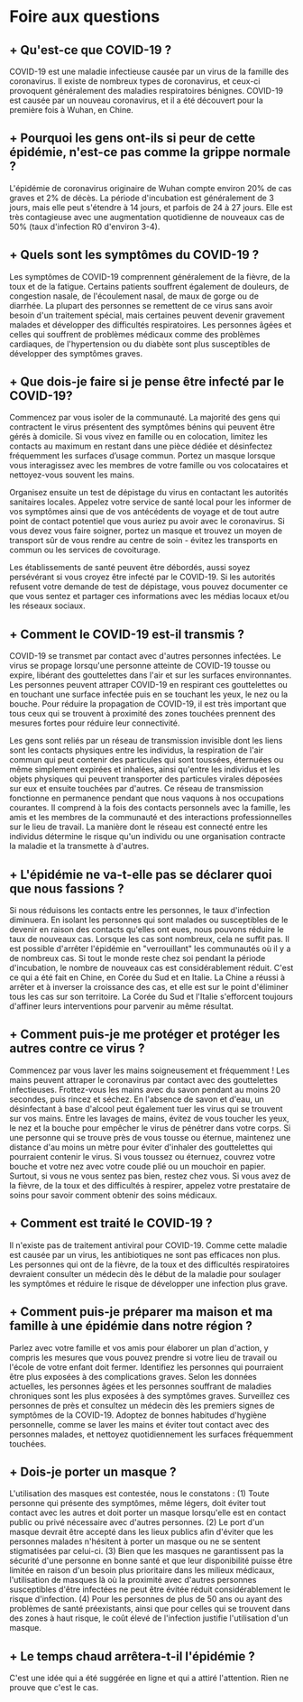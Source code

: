 # Foire aux questions

## + Qu'est-ce que COVID-19 ?

COVID-19 est une maladie infectieuse causée par un virus de la famille des coronavirus. Il existe de nombreux types de coronavirus, et ceux-ci provoquent généralement des maladies respiratoires bénignes. COVID-19 est causée par un nouveau coronavirus, et il a été découvert pour la première fois à Wuhan, en Chine.

## + Pourquoi les gens ont-ils si peur de cette épidémie, n'est-ce pas comme la grippe normale ?

L'épidémie de coronavirus originaire de Wuhan compte environ 20% de cas graves et 2% de décès. La période d'incubation est généralement de 3 jours, mais elle peut s'étendre à 14 jours, et parfois de 24 à 27 jours. Elle est très contagieuse avec une augmentation quotidienne de nouveaux cas de 50% (taux d'infection R0 d'environ 3-4).

## + Quels sont les symptômes du COVID-19 ?

Les symptômes de COVID-19 comprennent généralement de la fièvre, de la toux et de la fatigue. Certains patients souffrent également de douleurs, de congestion nasale, de l'écoulement nasal, de maux de gorge ou de diarrhée. La plupart des personnes se remettent de ce virus sans avoir besoin d'un traitement spécial, mais certaines peuvent devenir gravement malades et développer des difficultés respiratoires. Les personnes âgées et celles qui souffrent de problèmes médicaux comme des problèmes cardiaques, de l'hypertension ou du diabète sont plus susceptibles de développer des symptômes graves.

## + Que dois-je faire si je pense être infecté par le COVID-19?

Commencez par vous isoler de la communauté. La majorité des gens qui contractent le virus présentent des symptômes bénins qui peuvent être gérés à domicile. Si vous vivez en famille ou en colocation, limitez les contacts au maximum en restant dans une pièce dédiée et désinfectez fréquemment les surfaces d’usage commun. Portez un masque lorsque vous interagissez avec les membres de votre famille ou vos colocataires et nettoyez-vous souvent les mains.

Organisez ensuite un test de dépistage du virus en contactant les autorités sanitaires locales. Appelez votre service de santé local pour les informer de vos symptômes ainsi que de vos antécédents de voyage et de tout autre point de contact potentiel que vous auriez pu avoir avec le coronavirus. Si vous devez vous faire soigner, portez un masque et trouvez un moyen de transport sûr de vous rendre au centre de soin - évitez les transports en commun ou les services de covoiturage.

Les établissements de santé peuvent être débordés, aussi soyez persévérant si vous croyez être infecté par le COVID-19. Si les autorités refusent votre demande de test de dépistage, vous pouvez documenter ce que vous sentez et partager ces informations avec les médias locaux et/ou les réseaux sociaux.

## + Comment le COVID-19 est-il transmis ?

COVID-19 se transmet par contact avec d'autres personnes infectées. Le virus se propage lorsqu'une personne atteinte de COVID-19 tousse ou expire, libérant des gouttelettes dans l'air et sur les surfaces environnantes. Les personnes peuvent attraper COVID-19 en respirant ces gouttelettes ou en touchant une surface infectée puis en se touchant les yeux, le nez ou la bouche. Pour réduire la propagation de COVID-19, il est très important que tous ceux qui se trouvent à proximité des zones touchées prennent des mesures fortes pour réduire leur connectivité.

Les gens sont reliés par un réseau de transmission invisible dont les liens sont les contacts physiques entre les individus, la respiration de l'air commun qui peut contenir des particules qui sont toussées, éternuées ou même simplement expirées et inhalées, ainsi qu'entre les individus et les objets physiques qui peuvent transporter des particules virales déposées sur eux et ensuite touchées par d'autres. Ce réseau de transmission fonctionne en permanence pendant que nous vaquons à nos occupations courantes. Il comprend à la fois des contacts personnels avec la famille, les amis et les membres de la communauté et des interactions professionnelles sur le lieu de travail. La manière dont le réseau est connecté entre les individus détermine le risque qu'un individu ou une organisation contracte la maladie et la transmette à d'autres.

## + L'épidémie ne va-t-elle pas se déclarer quoi que nous fassions ?

Si nous réduisons les contacts entre les personnes, le taux d'infection diminuera. En isolant les personnes qui sont malades ou susceptibles de le devenir en raison des contacts qu'elles ont eues, nous pouvons réduire le taux de nouveaux cas. Lorsque les cas sont nombreux, cela ne suffit pas. Il est possible d'arrêter l'épidémie en "verrouillant" les communautés où il y a de nombreux cas. Si tout le monde reste chez soi pendant la période d'incubation, le nombre de nouveaux cas est considérablement réduit. C'est ce qui a été fait en Chine, en Corée du Sud et en Italie. La Chine a réussi à arrêter et à inverser la croissance des cas, et elle est sur le point d'éliminer tous les cas sur son territoire. La Corée du Sud et l'Italie s'efforcent toujours d'affiner leurs interventions pour parvenir au même résultat.

## + Comment puis-je me protéger et protéger les autres contre ce virus ?

Commencez par vous laver les mains soigneusement et fréquemment ! Les mains peuvent attraper le coronavirus par contact avec des gouttelettes infectieuses. Frottez-vous les mains avec du savon pendant au moins 20 secondes, puis rincez et séchez. En l'absence de savon et d'eau, un désinfectant à base d'alcool peut également tuer les virus qui se trouvent sur vos mains. Entre les lavages de mains, évitez de vous toucher les yeux, le nez et la bouche pour empêcher le virus de pénétrer dans votre corps. Si une personne qui se trouve près de vous tousse ou éternue, maintenez une distance d'au moins un mètre pour éviter d'inhaler des gouttelettes qui pourraient contenir le virus. Si vous toussez ou éternuez, couvrez votre bouche et votre nez avec votre coude plié ou un mouchoir en papier. Surtout, si vous ne vous sentez pas bien, restez chez vous. Si vous avez de la fièvre, de la toux et des difficultés à respirer, appelez votre prestataire de soins pour savoir comment obtenir des soins médicaux.

## + Comment est traité le COVID-19 ?

Il n'existe pas de traitement antiviral pour COVID-19. Comme cette maladie est causée par un virus, les antibiotiques ne sont pas efficaces non plus. Les personnes qui ont de la fièvre, de la toux et des difficultés respiratoires devraient consulter un médecin dès le début de la maladie pour soulager les symptômes et réduire le risque de développer une infection plus grave.

## + Comment puis-je préparer ma maison et ma famille à une épidémie dans notre région ?

Parlez avec votre famille et vos amis pour élaborer un plan d'action, y compris les mesures que vous pouvez prendre si votre lieu de travail ou l'école de votre enfant doit fermer. Identifiez les personnes qui pourraient être plus exposées à des complications graves. Selon les données actuelles, les personnes âgées et les personnes souffrant de maladies chroniques sont les plus exposées à des symptômes graves. Surveillez ces personnes de près et consultez un médecin dès les premiers signes de symptômes de la COVID-19. Adoptez de bonnes habitudes d'hygiène personnelle, comme se laver les mains et éviter tout contact avec des personnes malades, et nettoyez quotidiennement les surfaces fréquemment touchées.

## + Dois-je porter un masque ?

L'utilisation des masques est contestée, nous le constatons : (1) Toute personne qui présente des symptômes, même légers, doit éviter tout contact avec les autres et doit porter un masque lorsqu'elle est en contact public ou privé nécessaire avec d'autres personnes. (2) Le port d'un masque devrait être accepté dans les lieux publics afin d'éviter que les personnes malades n'hésitent à porter un masque ou ne se sentent stigmatisées par celui-ci. (3) Bien que les masques ne garantissent pas la sécurité d'une personne en bonne santé et que leur disponibilité puisse être limitée en raison d'un besoin plus prioritaire dans les milieux médicaux, l'utilisation de masques là où la proximité avec d'autres personnes susceptibles d'être infectées ne peut être évitée réduit considérablement le risque d'infection. (4) Pour les personnes de plus de 50 ans ou ayant des problèmes de santé préexistants, ainsi que pour celles qui se trouvent dans des zones à haut risque, le coût élevé de l'infection justifie l'utilisation d'un masque.

## + Le temps chaud arrêtera-t-il l'épidémie ?

C'est une idée qui a été suggérée en ligne et qui a attiré l'attention. Rien ne prouve que c'est le cas.
